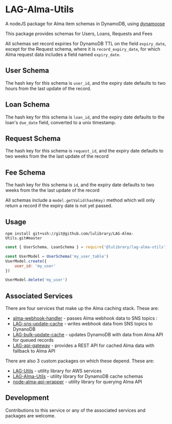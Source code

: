 # LAG-Alma-Utils
A nodeJS package for Alma item schemas in DynamoDB, using [dynamoose](https://github.com/dynamoosejs/dynamoose)

This package provides schemas for Users, Loans, Requests and Fees

All schemas set record expiries for DynamoDB TTL on the field `expiry_date`, except for the Request schema, where it is `record_expiry_date`, for which Alma request data includes a field named `expiry_date`.

## User Schema
The hash key for this schema is `user_id`, and the expiry date defaults to two hours from the last update of the record.

## Loan Schema
The hash key for this schema is `loan_id`, and the expiry date defaults to the loan's `due_date` field, converted to a unix timestamp.

## Request Schema
The hash key for this schema is `request_id`, and the expiry date defaults to two weeks from the the last update of the record

## Fee Schema
The hash key for this schema is `id`, and the expiry date defaults to two weeks from the the last update of the record

All schemas include a `model.getValid(hashKey)` method which will only return a record if the expiry date is not yet passed.

## Usage

`npm install git+ssh://git@github.com/lulibrary/LAG-Alma-Utils.git#master`
```javascript
const { UserSchema, LoanSchema } = require('@lulibrary/lag-alma-utils')

const UserModel = UserSchema('my_user_table')
UserModel.create({
    user_id: 'my_user'
})

UserModel.delete('my_user')
```

## Associated Services

There are four services that make up the Alma caching stack. These are:

- [alma-webhook-handler](https://github.com/lulibrary/alma-webhook-handler)       -   passes Alma webhook data to SNS topics :
- [LAG-sns-update-cache](https://github.com/lulibrary/LAG-sns-update-cache)       -   writes webhook data from SNS topics to  DynanoDB
- [LAG-bulk-update-cache](https://github.com/lulibrary/LAG-bulk-update-cache)     -   updates DynamoDB with data from Alma API for queued records
- [LAG-api-gateway](https://github.com/lulibrary/LAG-api-gateway)                 -   provides a REST API for cached Alma data with fallback to Alma API

There are also 3 custom packages on which these depend. These are:
- [LAG-Utils](https://github.com/lulibrary/LAG-Utils)                             -   utility library for AWS services
- [LAG-Alma-Utils](https://github.com/lulibrary/LAG-Alma-Utils)                   -   utility library for DynamoDB cache schemas
- [node-alma-api-wrapper](https://github.com/lulibrary/node-alma-api-wrapper)     -   utility library for querying Alma API


## Development
Contributions to this service or any of the associated services and packages are welcome.
